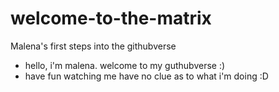 # welcome-to-the-matrix
Malena's first steps into the githubverse
- hello, i'm malena. welcome to my guthubverse :) 
- have fun watching me have no clue as to what i'm doing :D
